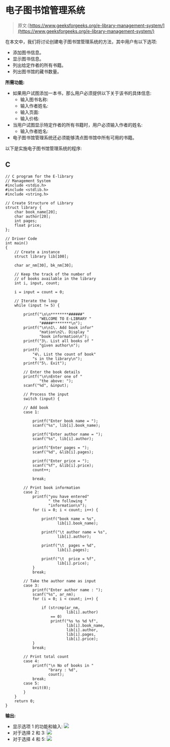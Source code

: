 # 电子图书馆管理系统

> 原文:[https://www.geeksforgeeks.org/e-library-management-system/](https://www.geeksforgeeks.org/e-library-management-system/)

在本文中，我们将讨论创建电子图书馆管理系统的方法，其中用户有以下选项:

*   添加图书信息。
*   显示图书信息。
*   列出给定作者的所有书籍。
*   列出图书馆的藏书数量。

**所需功能:**

*   如果用户试图添加一本书，那么用户必须提供以下关于该书的具体信息:
    *   输入图书名称:
    *   输入作者姓名:
    *   输入页面:
    *   输入价格:
*   当用户试图显示特定作者的所有书籍时，用户必须输入作者的姓名:
    *   输入作者姓名:
*   电子图书馆管理系统还必须能够清点图书馆中所有可用的书籍。

以下是实施电子图书馆管理系统的程序:

## C

```
// C program for the E-library
// Management System
#include <stdio.h>
#include <stdlib.h>
#include <string.h>

// Create Structure of Library
struct library {
    char book_name[20];
    char author[20];
    int pages;
    float price;
};

// Driver Code
int main()
{
    // Create a instance
    struct library lib[100];

    char ar_nm[30], bk_nm[30];

    // Keep the track of the number of
    // of books available in the library
    int i, input, count;

    i = input = count = 0;

    // Iterate the loop
    while (input != 5) {

        printf("\n\n********######"
               "WELCOME TO E-LIBRARY "
               "#####********\n");
        printf("\n\n1\. Add book infor"
               "mation\n2\. Display "
               "book information\n");
        printf("3\. List all books of "
               "given author\n");
        printf(
            "4\. List the count of book"
            "s in the library\n");
        printf("5\. Exit");

        // Enter the book details
        printf("\n\nEnter one of "
               "the above: ");
        scanf("%d", &input);

        // Process the input
        switch (input) {

        // Add book
        case 1:

            printf("Enter book name = ");
            scanf("%s", lib[i].book_name);

            printf("Enter author name = ");
            scanf("%s", lib[i].author);

            printf("Enter pages = ");
            scanf("%d", &lib[i].pages);

            printf("Enter price = ");
            scanf("%f", &lib[i].price);
            count++;

            break;

        // Print book information
        case 2:
            printf("you have entered"
                   " the following "
                   "information\n");
            for (i = 0; i < count; i++) {

                printf("book name = %s",
                       lib[i].book_name);

                printf("\t author name = %s",
                       lib[i].author);

                printf("\t  pages = %d",
                       lib[i].pages);

                printf("\t  price = %f",
                       lib[i].price);
            }
            break;

        // Take the author name as input
        case 3:
            printf("Enter author name : ");
            scanf("%s", ar_nm);
            for (i = 0; i < count; i++) {

                if (strcmp(ar_nm,
                           lib[i].author)
                    == 0)
                    printf("%s %s %d %f",
                           lib[i].book_name,
                           lib[i].author,
                           lib[i].pages,
                           lib[i].price);
            }
            break;

        // Print total count
        case 4:
            printf("\n No of books in "
                   "brary : %d",
                   count);
            break;
        case 5:
            exit(0);
        }
    }
    return 0;
}
```

**输出:**

*   显示选项 1 的功能和输入:
    ![](img/9494444a041b0c1ebfe063df1a00445c.png)
*   对于选择 2 和 3:
    [![](img/90c68e9e8ee2315e8126da075f19361a.png)](https://media.geeksforgeeks.org/wp-content/uploads/20210129011554/Screenshot112.png)
*   对于选择 4 和 5:
    [![](img/91b9838e5e576cc42322370127c14e21.png)](https://media.geeksforgeeks.org/wp-content/uploads/20210129011841/Screenshot114.png)